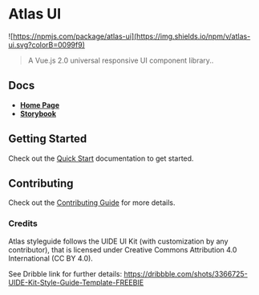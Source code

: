 # Atlas UI

![https://npmjs.com/package/atlas-ui](https://img.shields.io/npm/v/atlas-ui.svg?colorB=0099f9)
> A Vue.js 2.0 universal responsive UI component library..


## Docs

* [**Home Page**](https://atlas.cotabox.com.br/)
* [**Storybook**](https://atlas-storybook.cotabox.com.br/)

## Getting Started

Check out the [Quick Start](#quick-start) documentation to get started.

## Contributing

Check out the [Contributing Guide](CONTRIBUTING.md) for more details.

### Credits

Atlas styleguide follows the UIDE UI Kit (with customization by any contributor), that is licensed under Creative Commons Attribution 4.0 International (CC BY 4.0).

See Dribble link for further details: https://dribbble.com/shots/3366725-UIDE-Kit-Style-Guide-Template-FREEBIE

